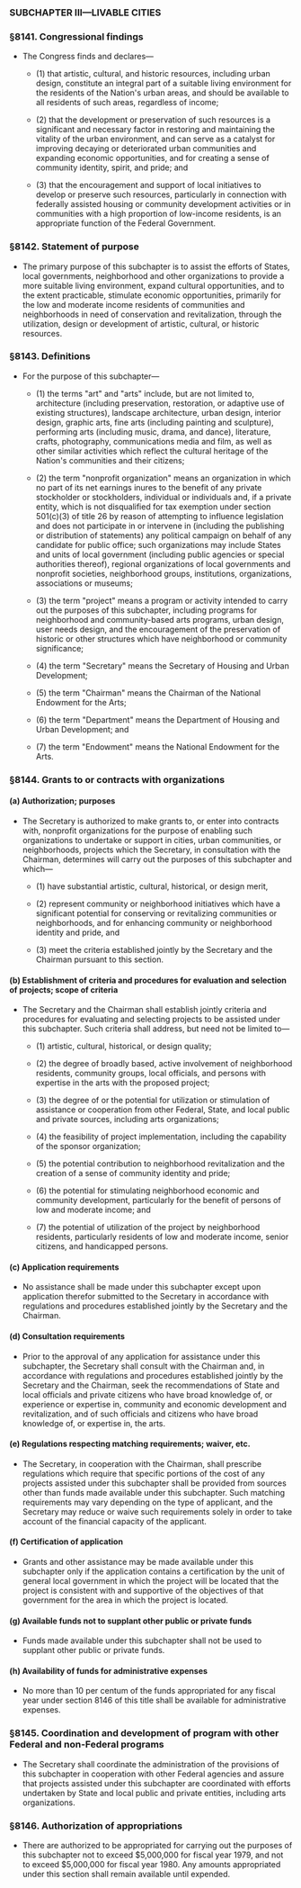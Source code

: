 ### SUBCHAPTER III—LIVABLE CITIES

### §8141. Congressional findings
* The Congress finds and declares—

  * (1) that artistic, cultural, and historic resources, including urban design, constitute an integral part of a suitable living environment for the residents of the Nation's urban areas, and should be available to all residents of such areas, regardless of income;

  * (2) that the development or preservation of such resources is a significant and necessary factor in restoring and maintaining the vitality of the urban environment, and can serve as a catalyst for improving decaying or deteriorated urban communities and expanding economic opportunities, and for creating a sense of community identity, spirit, and pride; and

  * (3) that the encouragement and support of local initiatives to develop or preserve such resources, particularly in connection with federally assisted housing or community development activities or in communities with a high proportion of low-income residents, is an appropriate function of the Federal Government.

### §8142. Statement of purpose
* The primary purpose of this subchapter is to assist the efforts of States, local governments, neighborhood and other organizations to provide a more suitable living environment, expand cultural opportunities, and to the extent practicable, stimulate economic opportunities, primarily for the low and moderate income residents of communities and neighborhoods in need of conservation and revitalization, through the utilization, design or development of artistic, cultural, or historic resources.

### §8143. Definitions
* For the purpose of this subchapter—

  * (1) the terms "art" and "arts" include, but are not limited to, architecture (including preservation, restoration, or adaptive use of existing structures), landscape architecture, urban design, interior design, graphic arts, fine arts (including painting and sculpture), performing arts (including music, drama, and dance), literature, crafts, photography, communications media and film, as well as other similar activities which reflect the cultural heritage of the Nation's communities and their citizens;

  * (2) the term "nonprofit organization" means an organization in which no part of its net earnings inures to the benefit of any private stockholder or stockholders, individual or individuals and, if a private entity, which is not disqualified for tax exemption under section 501(c)(3) of title 26 by reason of attempting to influence legislation and does not participate in or intervene in (including the publishing or distribution of statements) any political campaign on behalf of any candidate for public office; such organizations may include States and units of local government (including public agencies or special authorities thereof), regional organizations of local governments and nonprofit societies, neighborhood groups, institutions, organizations, associations or museums;

  * (3) the term "project" means a program or activity intended to carry out the purposes of this subchapter, including programs for neighborhood and community-based arts programs, urban design, user needs design, and the encouragement of the preservation of historic or other structures which have neighborhood or community significance;

  * (4) the term "Secretary" means the Secretary of Housing and Urban Development;

  * (5) the term "Chairman" means the Chairman of the National Endowment for the Arts;

  * (6) the term "Department" means the Department of Housing and Urban Development; and

  * (7) the term "Endowment" means the National Endowment for the Arts.

### §8144. Grants to or contracts with organizations
#### (a) Authorization; purposes
* The Secretary is authorized to make grants to, or enter into contracts with, nonprofit organizations for the purpose of enabling such organizations to undertake or support in cities, urban communities, or neighborhoods, projects which the Secretary, in consultation with the Chairman, determines will carry out the purposes of this subchapter and which—

  * (1) have substantial artistic, cultural, historical, or design merit,

  * (2) represent community or neighborhood initiatives which have a significant potential for conserving or revitalizing communities or neighborhoods, and for enhancing community or neighborhood identity and pride, and

  * (3) meet the criteria established jointly by the Secretary and the Chairman pursuant to this section.

#### (b) Establishment of criteria and procedures for evaluation and selection of projects; scope of criteria
* The Secretary and the Chairman shall establish jointly criteria and procedures for evaluating and selecting projects to be assisted under this subchapter. Such criteria shall address, but need not be limited to—

  * (1) artistic, cultural, historical, or design quality;

  * (2) the degree of broadly based, active involvement of neighborhood residents, community groups, local officials, and persons with expertise in the arts with the proposed project;

  * (3) the degree of or the potential for utilization or stimulation of assistance or cooperation from other Federal, State, and local public and private sources, including arts organizations;

  * (4) the feasibility of project implementation, including the capability of the sponsor organization;

  * (5) the potential contribution to neighborhood revitalization and the creation of a sense of community identity and pride;

  * (6) the potential for stimulating neighborhood economic and community development, particularly for the benefit of persons of low and moderate income; and

  * (7) the potential of utilization of the project by neighborhood residents, particularly residents of low and moderate income, senior citizens, and handicapped persons.

#### (c) Application requirements
* No assistance shall be made under this subchapter except upon application therefor submitted to the Secretary in accordance with regulations and procedures established jointly by the Secretary and the Chairman.

#### (d) Consultation requirements
* Prior to the approval of any application for assistance under this subchapter, the Secretary shall consult with the Chairman and, in accordance with regulations and procedures established jointly by the Secretary and the Chairman, seek the recommendations of State and local officials and private citizens who have broad knowledge of, or experience or expertise in, community and economic development and revitalization, and of such officials and citizens who have broad knowledge of, or expertise in, the arts.

#### (e) Regulations respecting matching requirements; waiver, etc.
* The Secretary, in cooperation with the Chairman, shall prescribe regulations which require that specific portions of the cost of any projects assisted under this subchapter shall be provided from sources other than funds made available under this subchapter. Such matching requirements may vary depending on the type of applicant, and the Secretary may reduce or waive such requirements solely in order to take account of the financial capacity of the applicant.

#### (f) Certification of application
* Grants and other assistance may be made available under this subchapter only if the application contains a certification by the unit of general local government in which the project will be located that the project is consistent with and supportive of the objectives of that government for the area in which the project is located.

#### (g) Available funds not to supplant other public or private funds
* Funds made available under this subchapter shall not be used to supplant other public or private funds.

#### (h) Availability of funds for administrative expenses
* No more than 10 per centum of the funds appropriated for any fiscal year under section 8146 of this title shall be available for administrative expenses.

### §8145. Coordination and development of program with other Federal and non-Federal programs
* The Secretary shall coordinate the administration of the provisions of this subchapter in cooperation with other Federal agencies and assure that projects assisted under this subchapter are coordinated with efforts undertaken by State and local public and private entities, including arts organizations.

### §8146. Authorization of appropriations
* There are authorized to be appropriated for carrying out the purposes of this subchapter not to exceed $5,000,000 for fiscal year 1979, and not to exceed $5,000,000 for fiscal year 1980. Any amounts appropriated under this section shall remain available until expended.
